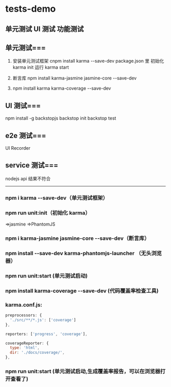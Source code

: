 # tests-demo

## 单元测试 UI 测试 功能测试

## 单元测试===

1. 安装单元测试框架
   cnpm install karma --save-dev
   package.json 里
   初始化 karma init
   运行 karma start

2. 断言库
   npm install karma-jasmine jasmine-core --save-dev

3. npm install karma karma-coverage --save-dev

## UI 测试===

npm install -g backstopjs
backstop init
backstop test

## e2e 测试===

UI Recorder

## service 测试===

nodejs api 结果不符合

---

### npm i karma --save-dev（单元测试框架）

### npm run unit:init（初始化 karma）

=>jasmine
=>PhantomJS

### npm i karma-jasmine jasmine-core --save-dev（断言库）

### npm install --save-dev karma-phantomjs-launcher （无头浏览器）

### npm run unit:start (单元测试启动)

### npm install karma-coverage --save-dev (代码覆盖率检查工具)

### karma.conf.js:

```js
preprocessors: {
  './src/**/*.js': ['coverage']
},

reporters: ['progress', 'coverage'],

coverageReporter: {
  type: 'html',
  dir: './docs/coverage/',
},
```

### npm run unit:start (单元测试启动,生成覆盖率报告，可以在浏览器打开查看了)
